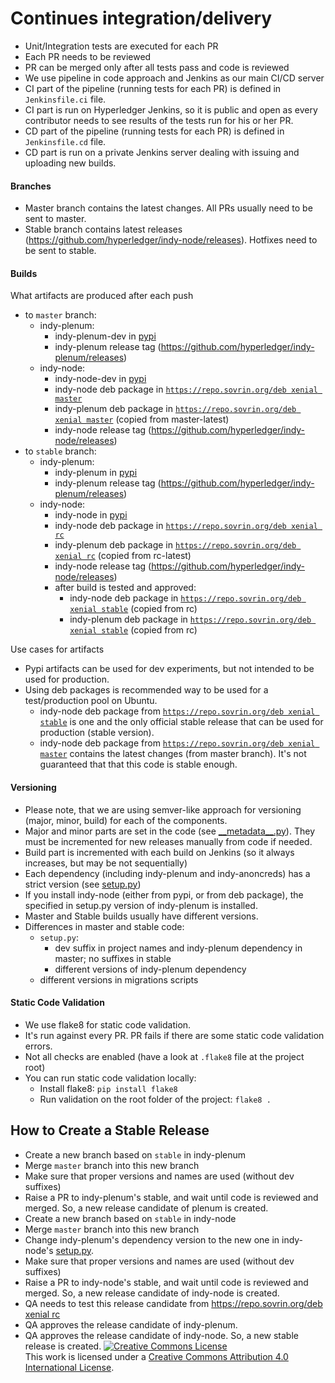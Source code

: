 # Continues integration/delivery

- Unit/Integration tests are executed for each PR
- Each PR needs to be reviewed
- PR can be merged only after all tests pass and code is reviewed
- We use pipeline in code approach and Jenkins as our main CI/CD server
- CI part of the pipeline (running tests for each PR) is defined in `Jenkinsfile.ci` file. 
- CI part is run on Hyperledger Jenkins, so it is public and open as every contributor needs to see results of the tests run for his or her PR.
- CD part of the pipeline (running tests for each PR) is defined in `Jenkinsfile.cd` file.
- CD part is run on a private Jenkins server dealing with issuing and uploading new builds. 

#### Branches

- Master branch contains the latest changes. All PRs usually need to be sent to master.
- Stable branch contains latest releases (https://github.com/hyperledger/indy-node/releases). Hotfixes need to be sent to stable.

#### Builds

What artifacts are produced after each push
- to `master` branch:
    - indy-plenum:
        - indy-plenum-dev in [pypi](https://pypi.python.org/pypi/indy-plenum-dev) 
        - indy-plenum release tag (https://github.com/hyperledger/indy-plenum/releases)
    - indy-node:
        - indy-node-dev in [pypi](https://pypi.python.org/pypi/indy-node-dev)
        - indy-node deb package in [`https://repo.sovrin.org/deb xenial master`](https://repo.sovrin.org/lib/apt/xenial/master/)
        - indy-plenum deb package in [`https://repo.sovrin.org/deb xenial master`](https://repo.sovrin.org/lib/apt/xenial/master/) (copied from master-latest)
        - indy-node release tag (https://github.com/hyperledger/indy-node/releases)
- to `stable` branch:
    - indy-plenum:
        - indy-plenum in [pypi](https://pypi.python.org/pypi/indy-plenum) 
        - indy-plenum release tag (https://github.com/hyperledger/indy-plenum/releases)
    - indy-node:
        - indy-node in [pypi](https://pypi.python.org/pypi/indy-node)
        - indy-node deb package in [`https://repo.sovrin.org/deb xenial rc`](https://repo.sovrin.org/lib/apt/xenial/rc/)
        - indy-plenum deb package in [`https://repo.sovrin.org/deb xenial rc`](https://repo.sovrin.org/lib/apt/xenial/rc/) (copied from rc-latest)
        - indy-node release tag (https://github.com/hyperledger/indy-node/releases)
        - after build is tested and approved:
            - indy-node deb package in [`https://repo.sovrin.org/deb xenial stable`](https://repo.sovrin.org/lib/apt/xenial/stable/) (copied from rc)
            - indy-plenum deb package in [`https://repo.sovrin.org/deb xenial stable`](https://repo.sovrin.org/lib/apt/xenial/stable/) (copied from rc)

Use cases for artifacts
- Pypi artifacts can be used for dev experiments, but not intended to be used for production.
- Using deb packages is recommended way to be used for a test/production pool on Ubuntu.
    - indy-node deb package from [`https://repo.sovrin.org/deb xenial stable`](https://repo.sovrin.org/lib/apt/xenial/stable/) 
    is one and the only official stable release that can be used for production (stable version).
    - indy-node deb package from [`https://repo.sovrin.org/deb xenial master`](https://repo.sovrin.org/lib/apt/xenial/master/) 
    contains the latest changes (from master branch). It's not guaranteed that that this code is stable enough.

#### Versioning

- Please note, that we are using semver-like approach for versioning (major, minor, build) for each of the components. 
- Major and minor parts are set in the code (see [\_\_metadata\_\_.py](https://github.com/hyperledger/indy-node/blob/master/indy_node/__metadata__.py)). They must be incremented for new releases manually from code if needed.
- Build part is incremented with each build on Jenkins (so it always increases, but may be not sequentially)  
- Each dependency (including indy-plenum and indy-anoncreds) has a strict version (see [setup.py](https://github.com/hyperledger/indy-node/blob/master/setup.py))
- If you install indy-node (either from pypi, or from deb package), the specified in setup.py version of indy-plenum is installed.
- Master and Stable builds usually have different versions.
- Differences in master and stable code:
    - `setup.py`:
        - dev suffix in project names and indy-plenum dependency in master; no suffixes in stable
        - different versions of indy-plenum dependency
    - different versions in migrations scripts  

#### Static Code Validation

- We use flake8 for static code validation.
- It's run against every PR. PR fails if there are some static code validation errors.
- Not all checks are enabled (have a look at `.flake8` file at the project root)
- You can run static code validation locally:
    - Install flake8: `pip install flake8`
    - Run validation on the root folder of the project: `flake8 .` 

## How to Create a Stable Release

- Create a new branch based on `stable` in indy-plenum
- Merge `master` branch into this new branch
- Make sure that proper versions and names are used (without dev suffixes) 
- Raise a PR to indy-plenum's stable, and wait until code is reviewed and merged. So, a new release candidate of plenum is created.
- Create a new branch based on `stable` in indy-node
- Merge `master` branch into this new branch
- Change indy-plenum's dependency version to the new one in indy-node's [setup.py](https://github.com/hyperledger/indy-node/blob/stable/setup.py).
- Make sure that proper versions and names are used (without dev suffixes) 
- Raise a PR to indy-node's stable, and wait until code is reviewed and merged. So, a new release candidate of indy-node is created.
- QA needs to test this release candidate from [https://repo.sovrin.org/deb xenial rc](https://repo.sovrin.org/lib/apt/xenial/rc/)
- QA approves the release candidate of indy-plenum.
- QA approves the release candidate of indy-node. So, a new stable release is created.
<a rel="license" href="http://creativecommons.org/licenses/by/4.0/"><img alt="Creative Commons License" style="border-width:0" src="https://i.creativecommons.org/l/by/4.0/88x31.png" /></a><br />This work is licensed under a <a rel="license" href="http://creativecommons.org/licenses/by/4.0/">Creative Commons Attribution 4.0 International License</a>.